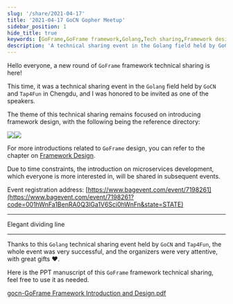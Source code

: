 ```yaml
---
slug: '/share/2021-04-17'
title: '2021-04-17 GoCN Gopher Meetup'
sidebar_position: 1
hide_title: true
keywords: [GoFrame,GoFrame framework,Golang,Tech sharing,Framework design,Microservices development,Event registration,GoCN,Tap4Fun,Chengdu]
description: 'A technical sharing event in the Golang field held by GoCN and Tap4Fun in Chengdu on April 17, 2021, mainly focused on the introduction of GoFrame framework design and microservices development. As one of the speakers, I participated in this successful event, which was informative and had a wealth of gifts. More introductions on GoFrame design can be found in the relevant documentation sections.'
---
```


Hello everyone, a new round of `GoFrame` framework technical sharing is here!

This time, it was a technical sharing event in the `Golang` field held by `GoCN` and `Tap4Fun` in Chengdu, and I was honored to be invited as one of the speakers.

The theme of this technical sharing remains focused on introducing framework design, with the following being the reference directory:

![](/markdown/0940acf2b1d7c695310da3d8316e88fc.png)![](/markdown/ec7498b17b29822f11262708edfba681.png)

For more introductions related to `GoFrame` design, you can refer to the chapter on [Framework Design](../../../docs/框架设计/框架设计.md).

Due to time constraints, the introduction on microservices development, which everyone is more interested in, will be shared in subsequent events.

Event registration address: [https://www.bagevent.com/event/7198261](https://www.bagevent.com/event/7198261?code=001hWnFa1BenRA0Q3lGa1V6Sci0hWnFn&state=STATE)

* * *

Elegant dividing line

* * *

Thanks to this `Golang` technical sharing event held by `GoCN` and `Tap4Fun`, the whole event was very successful, and the organizers were very attentive, with great gifts ❤️.

Here is the PPT manuscript of this `GoFrame` framework technical sharing, feel free to use it as needed.

[gocn-GoFrame Framework Introduction and Design.pdf](/attachments/gocn-GoFrame-intro.pdf)